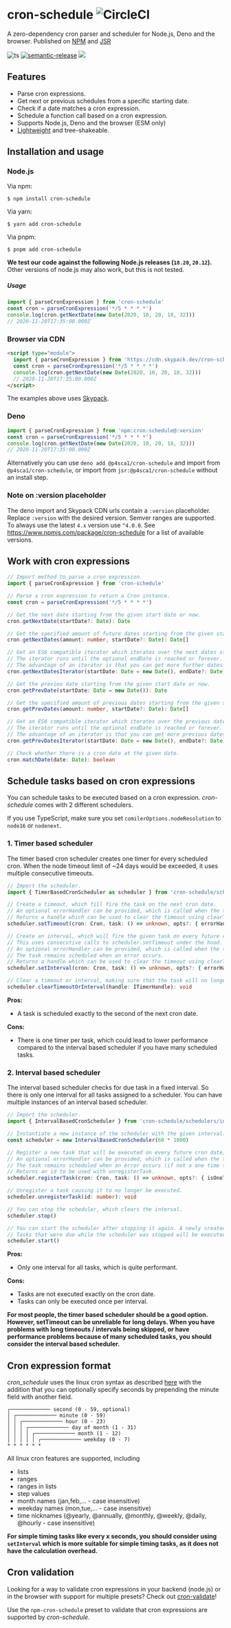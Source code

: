 # cron-schedule ![CircleCI](https://circleci.com/gh/P4sca1/cron-schedule.svg?style=svg)

A zero-dependency cron parser and scheduler for Node.js, Deno and the browser. Published on [NPM](https://www.npmjs.com) and [JSR](https://jsr.io)

![ts](https://flat.badgen.net/badge/-/TypeScript?icon=typescript&label&labelColor=blue&color=555555)
[![semantic-release](https://img.shields.io/badge/%20%20%F0%9F%93%A6%F0%9F%9A%80-semantic--release-e10079.svg?style=flat-square)](https://github.com/semantic-release/semantic-release)
![](https://img.shields.io/npm/dw/cron-schedule?style=flat-square)

## Features

- Parse cron expressions.
- Get next or previous schedules from a specific starting date.
- Check if a date matches a cron expression.
- Schedule a function call based on a cron expression.
- Supports Node.js, Deno and the browser (ESM only)
- [Lightweight](https://bundlephobia.com/result?p=cron-schedule@latest) and tree-shakeable.

## Installation and usage

### Node.js

Via npm:

`$ npm install cron-schedule`

Via yarn:

`$ yarn add cron-schedule`

Via pnpm:

`$ pnpm add cron-schedule`

**We test our code against the following Node.js releases (`18.20`, `20.12`).**
Other versions of node.js may also work, but this is not tested.

##### Usage

```ts
import { parseCronExpression } from 'cron-schedule'
const cron = parseCronExpression('*/5 * * * *')
console.log(cron.getNextDate(new Date(2020, 10, 20, 18, 32)))
// 2020-11-20T17:35:00.000Z
```

### Browser via CDN

```html
<script type="module">
  import { parseCronExpression } from 'https://cdn.skypack.dev/cron-schedule@:version'
  const cron = parseCronExpression('*/5 * * * *')
  console.log(cron.getNextDate(new Date(2020, 10, 20, 18, 32)))
  // 2020-11-20T17:35:00.000Z
</script>
```

The examples above uses [Skypack](https://www.skypack.dev).

### Deno

```ts
import { parseCronExpression } from 'npm:cron-schedule@:version'
const cron = parseCronExpression('*/5 * * * *')
console.log(cron.getNextDate(new Date(2020, 10, 20, 18, 32)))
// 2020-11-20T17:35:00.000Z
```

Alternatively you can use `deno add @p4sca1/cron-schedule` and import from `@p4sca1/cron-schedule`, or import from `jsr:@p4sca1/cron-schedule` without an install step.

### Note on :version placeholder

The deno import and Skypack CDN urls contain a `:version` placeholder. Replace `:version` with the desired version. Semver ranges are supported. To always use the latest `4.x` version use `^4.0.0`.
See https://www.npmjs.com/package/cron-schedule for a list of available versions.

## Work with cron expressions

```ts
// Import method to parse a cron expression.
import { parseCronExpression } from 'cron-schedule'

// Parse a cron expression to return a Cron instance.
const cron = parseCronExpression('*/5 * * * *')

// Get the next date starting from the given start date or now.
cron.getNextDate(startDate?: Date): Date

// Get the specified amount of future dates starting from the given start date or now.
cron.getNextDates(amount: number, startDate?: Date): Date[]

// Get an ES6 compatible iterator which iterates over the next dates starting from startDate or now.
// The iterator runs until the optional endDate is reached or forever.
// The advantage of an iterator is that you can get more further dates on demand by using iterator.next().
cron.getNextDatesIterator(startDate: Date = new Date(), endDate?: Date): Generator<Date, undefined, undefined>

// Get the previou date starting from the given start date or now.
cron.getPrevDate(startDate: Date = new Date()): Date

// Get the specified amount of previous dates starting from the given start date or now.
cron.getPrevDates(amount: number, startDate?: Date): Date[]

// Get an ES6 compatible iterator which iterates over the previous dates starting from startDate or now.
// The iterator runs until the optional endDate is reached or forever.
// The advantage of an iterator is that you can get more previous dates on demand by using iterator.next().
cron.getPrevDatesIterator(startDate: Date = new Date(), endDate?: Date): Generator<Date, undefined, undefined>

// Check whether there is a cron date at the given date.
cron.matchDate(date: Date): boolean
```

## Schedule tasks based on cron expressions

You can schedule tasks to be executed based on a cron expression. _cron-schedule_ comes with 2 different schedulers.

If you use TypeScript, make sure you set `comilerOptions.nodeResolution` to `node16` or `nodenext`.

### 1. Timer based scheduler

The timer based cron scheduler creates one timer for every scheduled cron.
When the node timeout limit of ~24 days would be exceeded, it uses multiple consecutive timeouts.

```ts
// Import the scheduler.
import { TimerBasedCronScheduler as scheduler } from 'cron-schedule/schedulers/timer-based.js'

// Create a timeout, which fill fire the task on the next cron date.
// An optional errorHandler can be provided, which is called when the task throws an error or returns a promise that gets rejected.
// Returns a handle which can be used to clear the timeout using clearTimeoutOrInterval.
scheduler.setTimeout(cron: Cron, task: () => unknown, opts?: { errorHandler?: (err: Error) => unknown }): ITimerHandle

// Create an interval, which will fire the given task on every future cron date.
// This uses consecutive calls to scheduler.setTimeout under the hood.
// An optional errorHandler can be provided, which is called when the task throws an error or returns a promise that gets rejected.
// The task remains scheduled when an error occurs.
// Returns a handle which can be used to clear the timeout using clearTimeoutOrInterval.
scheduler.setInterval(cron: Cron, task: () => unknown, opts?: { errorHandler?: (err: Error) => unknown }): ITimerHandle

// Clear a timeout or interval, making sure that the task will no longer execute.
scheduler.clearTimeoutOrInterval(handle: ITimerHandle): void
```

**Pros:**

- A task is scheduled exactly to the second of the next cron date.

**Cons:**

- There is one timer per task, which could lead to lower performance compared to the interval based scheduler if you have many scheduled tasks.

### 2. Interval based scheduler

The interval based scheduler checks for due task in a fixed interval. So there is only one interval for all tasks assigned to a scheduler.
You can have multiple instances of an interval based scheduler.

```ts
// Import the scheduler.
import { IntervalBasedCronScheduler } from 'cron-schedule/schedulers/interval-based.js'

// Instantiate a new instance of the scheduler with the given interval. In this example, the scheduler would check every 60 seconds.
const scheduler = new IntervalBasedCronScheduler(60 * 1000)

// Register a new task that will be executed on every future cron date, or only on the next cron date if isOneTimeTask is true.
// An optional errorHandler can be provided, which is called when the task throws an error or returns a promise that gets rejected.
// The task remains scheduled when an error occurs (if not a one time task). Tasks are at max executed only once per interval.
// Returns an id to be used with unregisterTask.
scheduler.registerTask(cron: Cron, task: () => unknown, opts?: { isOneTimeTask?: boolean, errorHandler?: (err: Error) => unknown }): number

// Unregister a task causing it to no longer be executed.
scheduler.unregisterTask(id: number): void

// You can stop the scheduler, which clears the interval.
scheduler.stop()

// You can start the scheduler after stopping it again. A newly created scheduler is started by default.
// Tasks that were due while the scheduler was stopped will be executed on the next interval tick (but only a single time).
scheduler.start()
```

**Pros:**

- Only one interval for all tasks, which is quite performant.

**Cons:**

- Tasks are not executed exactly on the cron date.
- Tasks can only be executed once per interval.

**For most people, the timer based scheduler should be a good option. However, setTimeout can be unreliable for long delays. When you have problems with long timeouts / intervals being skipped, or have performance problems because of many scheduled tasks, you should consider the interval based scheduler.**

## Cron expression format

_cron_schedule_ uses the linux cron syntax as described [here](https://man7.org/linux/man-pages/man5/crontab.5.html) with the addition that you can optionally
specify seconds by prepending the minute field with another field.

```
┌───────────── second (0 - 59, optional)
│ ┌───────────── minute (0 - 59)
│ │ ┌───────────── hour (0 - 23)
│ │ │ ┌───────────── day of month (1 - 31)
│ │ │ │ ┌───────────── month (1 - 12)
│ │ │ │ │ ┌───────────── weekday (0 - 7)
* * * * * *
```

All linux cron features are supported, including

- lists
- ranges
- ranges in lists
- step values
- month names (jan,feb,... - case insensitive)
- weekday names (mon,tue,... - case insensitive)
- time nicknames (@yearly, @annually, @monthly, @weekly, @daily, @hourly - case insensitive)

**For simple timing tasks like every x seconds, you should consider using `setInterval` which is more suitable for simple timing tasks, as it does not have the calculation overhead.**

## Cron validation

Looking for a way to validate cron expressions in your backend (node.js) or in the browser with support for multiple presets? Check out [cron-validate](https://github.com/airfooox/cron-validate)!

Use the `npm-cron-schedule` preset to validate that cron expressions are supported by _cron-schedule_.

